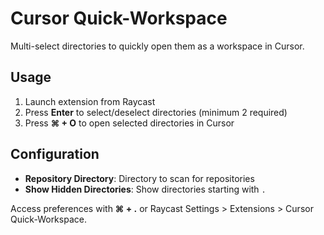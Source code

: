# Cursor Quick-Workspace

Multi-select directories to quickly open them as a workspace in Cursor.

## Usage

1. Launch extension from Raycast
2. Press **Enter** to select/deselect directories (minimum 2 required)
3. Press **⌘ + O** to open selected directories in Cursor

## Configuration

- **Repository Directory**: Directory to scan for repositories
- **Show Hidden Directories**: Show directories starting with `.`

Access preferences with **⌘ + .** or Raycast Settings > Extensions > Cursor Quick-Workspace.